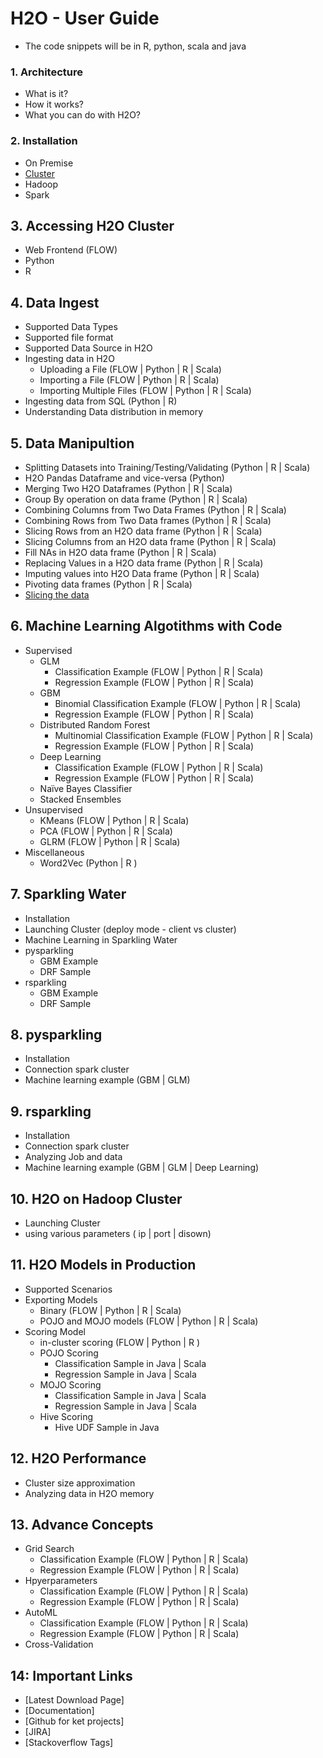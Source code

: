# H2O - User Guide #

 - The code snippets will be in R, python, scala and java

### 1. Architecture ###
 - What is it?
 - How it works?
 - What you can do with H2O? 
 
### 2. Installation ###
 - On Premise
 - [Cluster](https://github.com/Avkash/mldl/blob/master/orgs/h2o/h2o_installation.md)
 - Hadoop
 - Spark

## 3. Accessing H2O Cluster
 - Web Frontend (FLOW)
 - Python
 - R
 
## 4. Data Ingest ##
 - Supported Data Types
 - Supported file format
 - Supported Data Source in H2O
 - Ingesting data in H2O
   - Uploading a File (FLOW | Python | R | Scala)
   - Importing a File (FLOW | Python | R | Scala)
   - Importing Multiple Files (FLOW | Python | R | Scala)
 - Ingesting data from SQL (Python | R)
 - Understanding Data distribution in memory
  
## 5. Data Manipultion ##
 - Splitting Datasets into Training/Testing/Validating  (Python | R | Scala)
 - H2O Pandas Dataframe and vice-versa (Python)
 - Merging Two H2O Dataframes (Python | R | Scala)
 - Group By operation on data frame (Python | R | Scala)
 - Combining Columns from Two Data Frames (Python | R | Scala)
 - Combining Rows from Two Data frames (Python | R | Scala)
 - Slicing Rows from an H2O data frame (Python | R | Scala)
 - Slicing Columns from an H2O data frame (Python | R | Scala)
 - Fill NAs in H2O data frame (Python | R | Scala)
 - Replacing Values in a H2O data frame (Python | R | Scala)
 - Imputing values into H2O Data frame (Python | R | Scala)
 - Pivoting data frames (Python | R | Scala)
 - [Slicing the data](https://github.com/Avkash/mldl/blob/master/orgs/h2o/h2o_data_man.md)

## 6. Machine Learning Algotithms with Code ##
  - Supervised 
    - GLM
      - Classification Example (FLOW | Python | R | Scala)
      - Regression Example (FLOW | Python | R | Scala)
    - GBM 
      - Binomial Classification Example (FLOW | Python | R | Scala)
      - Regression Example (FLOW | Python | R | Scala)
    - Distributed Random Forest
      - Multinomial Classification Example (FLOW | Python | R | Scala)
      - Regression Example (FLOW | Python | R | Scala)
    - Deep Learning
      - Classification Example (FLOW | Python | R | Scala)
      - Regression Example (FLOW | Python | R | Scala)
    - Naïve Bayes Classifier
    - Stacked Ensembles
  - Unsupervised 
    - KMeans (FLOW | Python | R | Scala)
    - PCA (FLOW | Python | R | Scala)
    - GLRM (FLOW | Python | R | Scala)
  - Miscellaneous 
    - Word2Vec (Python | R )
    
## 7. Sparkling Water ##
 - Installation
 - Launching Cluster (deploy mode - client vs cluster)
 - Machine Learning in Sparkling Water
 - pysparkling
   - GBM Example
   - DRF Sample
 - rsparkling
   - GBM Example
   - DRF Sample

## 8. pysparkling ##
 - Installation
 - Connection spark cluster
 - Machine learning example (GBM | GLM)
 
## 9. rsparkling ##
 - Installation
 - Connection spark cluster
 - Analyzing Job and data
 - Machine learning example (GBM | GLM | Deep Learning)
 
## 10. H2O on Hadoop Cluster ##
 - Launching Cluster 
 - using various parameters ( ip | port | disown)

## 11. H2O Models in Production ##
 - Supported Scenarios
 - Exporting Models
   - Binary  (FLOW | Python | R | Scala)
   - POJO and MOJO models (FLOW | Python | R | Scala)
 - Scoring Model
   - in-cluster scoring (FLOW | Python | R )
   - POJO Scoring
     - Classification Sample in Java | Scala
     - Regression Sample in Java | Scala
   - MOJO Scoring
     - Classification Sample in Java | Scala
     - Regression Sample in Java | Scala
   - Hive Scoring
     - Hive UDF Sample in Java

## 12. H2O Performance ##
  - Cluster size approximation
  - Analyzing data in H2O memory

## 13. Advance Concepts ##
  - Grid Search
    - Classification Example (FLOW | Python | R | Scala)
    - Regression Example (FLOW | Python | R | Scala)
  - Hpyerparameters 
    - Classification Example (FLOW | Python | R | Scala)
    - Regression Example (FLOW | Python | R | Scala)
  - AutoML
    - Classification Example (FLOW | Python | R | Scala)
    - Regression Example (FLOW | Python | R | Scala)
  - Cross-Validation
  
## 14: Important Links ##
 - [Latest Download Page]
 - [Documentation]
 - [Github for ket projects]
 - [JIRA]
 - [Stackoverflow Tags]

